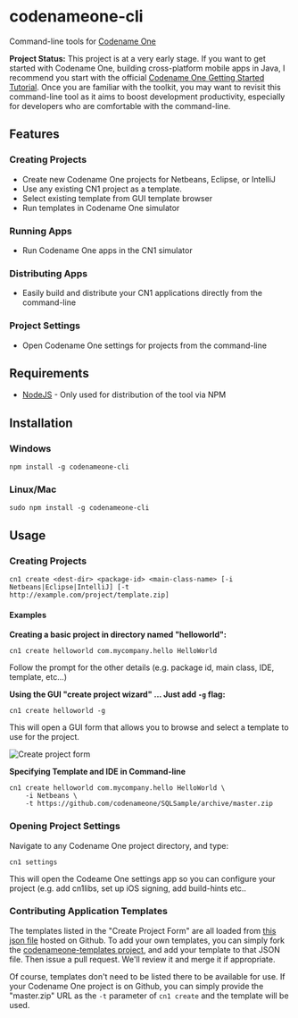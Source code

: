 # codenameone-cli
Command-line tools for [Codename One](http://wwww.codenameone.com)

**Project Status:**  This project is at a very early stage.  If you want to get started with Codename One, building cross-platform mobile apps in Java, I recommend you start with the official [Codename One Getting Started Tutorial](https://www.codenameone.com/download.html).  Once you are familiar with the toolkit, you may want to revisit this command-line tool as it aims to boost development productivity, especially for developers who are comfortable with the command-line.

## Features

### Creating Projects

* Create new Codename One projects for Netbeans, Eclipse, or IntelliJ
* Use any existing CN1 project as a template.
* Select existing template from GUI template browser
* Run templates in Codename One simulator

### Running Apps

* Run Codename One apps in the CN1 simulator

### Distributing Apps

* Easily build and distribute your CN1 applications directly from the command-line

### Project Settings

* Open Codename One settings for projects from the command-line

## Requirements

* [NodeJS](https://nodejs.org/en/) - Only used for distribution of the tool via NPM

## Installation

### Windows

~~~~
npm install -g codenameone-cli
~~~~

### Linux/Mac

~~~~
sudo npm install -g codenameone-cli
~~~~

## Usage

### Creating Projects

~~~~
cn1 create <dest-dir> <package-id> <main-class-name> [-i Netbeans|Eclipse|IntelliJ] [-t http://example.com/project/template.zip]
~~~~

#### Examples

**Creating a basic project in directory named "helloworld":**

~~~~
cn1 create helloworld com.mycompany.hello HelloWorld
~~~~

Follow the prompt for the other details (e.g. package id, main class, IDE, template, etc...)

**Using the GUI "create project wizard" ...  Just add `-g` flag:**

~~~~
cn1 create helloworld -g
~~~~

This will open a GUI form that allows you to browse and select a template to use for the project.

![Create project form](https://raw.githubusercontent.com/wiki/shannah/codenameone-cli/images/create-project-form.png)

**Specifying Template and IDE in Command-line**

~~~~
cn1 create helloworld com.mycompany.hello HelloWorld \
    -i Netbeans \
    -t https://github.com/codenameone/SQLSample/archive/master.zip
~~~~

### Opening Project Settings

Navigate to any Codename One project directory, and type:

~~~~
cn1 settings
~~~~

This will open the Codeame One settings app so you can configure your project (e.g. add cn1libs, set up iOS signing, add build-hints etc..

### Contributing Application Templates

The templates listed in the "Create Project Form" are all loaded from [this json file](https://github.com/shannah/codenameone-templates/blob/master/templates.json) hosted on Github. To add your own templates, you can simply fork the [codenameone-templates project](https://github.com/shannah/codenameone-templates), and add your template to that JSON file.  Then issue a pull request.  We'll review it and merge it if appropriate.

Of course, templates don't need to be listed there to be available for use.  If your Codename One project is on Github, you can simply provide the "master.zip" URL as the `-t` parameter of `cn1 create` and the template will be used.


